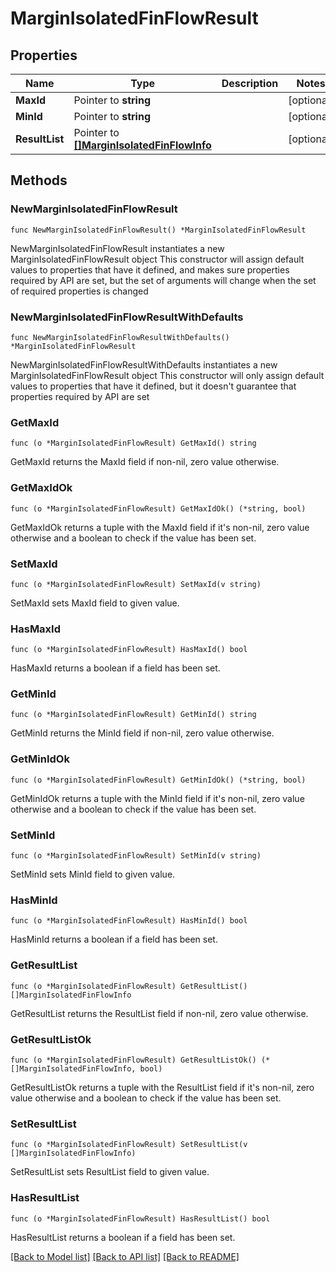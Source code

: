 # MarginIsolatedFinFlowResult

## Properties

Name | Type | Description | Notes
------------ | ------------- | ------------- | -------------
**MaxId** | Pointer to **string** |  | [optional] 
**MinId** | Pointer to **string** |  | [optional] 
**ResultList** | Pointer to [**[]MarginIsolatedFinFlowInfo**](MarginIsolatedFinFlowInfo.md) |  | [optional] 

## Methods

### NewMarginIsolatedFinFlowResult

`func NewMarginIsolatedFinFlowResult() *MarginIsolatedFinFlowResult`

NewMarginIsolatedFinFlowResult instantiates a new MarginIsolatedFinFlowResult object
This constructor will assign default values to properties that have it defined,
and makes sure properties required by API are set, but the set of arguments
will change when the set of required properties is changed

### NewMarginIsolatedFinFlowResultWithDefaults

`func NewMarginIsolatedFinFlowResultWithDefaults() *MarginIsolatedFinFlowResult`

NewMarginIsolatedFinFlowResultWithDefaults instantiates a new MarginIsolatedFinFlowResult object
This constructor will only assign default values to properties that have it defined,
but it doesn't guarantee that properties required by API are set

### GetMaxId

`func (o *MarginIsolatedFinFlowResult) GetMaxId() string`

GetMaxId returns the MaxId field if non-nil, zero value otherwise.

### GetMaxIdOk

`func (o *MarginIsolatedFinFlowResult) GetMaxIdOk() (*string, bool)`

GetMaxIdOk returns a tuple with the MaxId field if it's non-nil, zero value otherwise
and a boolean to check if the value has been set.

### SetMaxId

`func (o *MarginIsolatedFinFlowResult) SetMaxId(v string)`

SetMaxId sets MaxId field to given value.

### HasMaxId

`func (o *MarginIsolatedFinFlowResult) HasMaxId() bool`

HasMaxId returns a boolean if a field has been set.

### GetMinId

`func (o *MarginIsolatedFinFlowResult) GetMinId() string`

GetMinId returns the MinId field if non-nil, zero value otherwise.

### GetMinIdOk

`func (o *MarginIsolatedFinFlowResult) GetMinIdOk() (*string, bool)`

GetMinIdOk returns a tuple with the MinId field if it's non-nil, zero value otherwise
and a boolean to check if the value has been set.

### SetMinId

`func (o *MarginIsolatedFinFlowResult) SetMinId(v string)`

SetMinId sets MinId field to given value.

### HasMinId

`func (o *MarginIsolatedFinFlowResult) HasMinId() bool`

HasMinId returns a boolean if a field has been set.

### GetResultList

`func (o *MarginIsolatedFinFlowResult) GetResultList() []MarginIsolatedFinFlowInfo`

GetResultList returns the ResultList field if non-nil, zero value otherwise.

### GetResultListOk

`func (o *MarginIsolatedFinFlowResult) GetResultListOk() (*[]MarginIsolatedFinFlowInfo, bool)`

GetResultListOk returns a tuple with the ResultList field if it's non-nil, zero value otherwise
and a boolean to check if the value has been set.

### SetResultList

`func (o *MarginIsolatedFinFlowResult) SetResultList(v []MarginIsolatedFinFlowInfo)`

SetResultList sets ResultList field to given value.

### HasResultList

`func (o *MarginIsolatedFinFlowResult) HasResultList() bool`

HasResultList returns a boolean if a field has been set.


[[Back to Model list]](../README.md#documentation-for-models) [[Back to API list]](../README.md#documentation-for-api-endpoints) [[Back to README]](../README.md)



